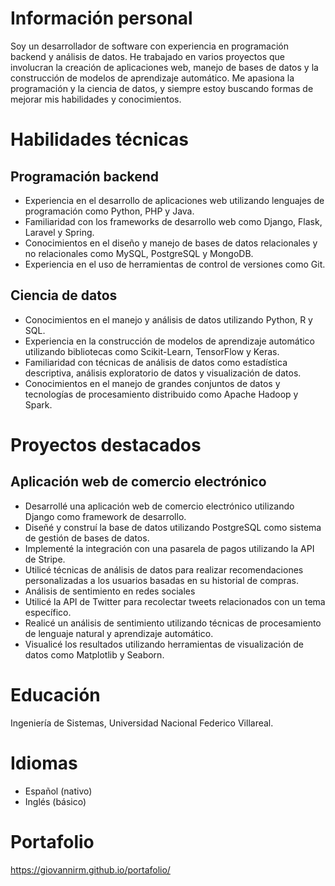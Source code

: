 # Información personal
Soy un desarrollador de software con experiencia en programación backend y análisis de datos. He trabajado en varios proyectos que involucran la creación de aplicaciones web, manejo de bases de datos y la construcción de modelos de aprendizaje automático. Me apasiona la programación y la ciencia de datos, y siempre estoy buscando formas de mejorar mis habilidades y conocimientos.

# Habilidades técnicas
## Programación backend
* Experiencia en el desarrollo de aplicaciones web utilizando lenguajes de programación como Python, PHP y Java.
* Familiaridad con los frameworks de desarrollo web como Django, Flask, Laravel y Spring.
* Conocimientos en el diseño y manejo de bases de datos relacionales y no relacionales como MySQL, PostgreSQL y MongoDB.
* Experiencia en el uso de herramientas de control de versiones como Git.
## Ciencia de datos
* Conocimientos en el manejo y análisis de datos utilizando Python, R y SQL.
* Experiencia en la construcción de modelos de aprendizaje automático utilizando bibliotecas como Scikit-Learn, TensorFlow y Keras.
* Familiaridad con técnicas de análisis de datos como estadística descriptiva, análisis exploratorio de datos y visualización de datos.
* Conocimientos en el manejo de grandes conjuntos de datos y tecnologías de procesamiento distribuido como Apache Hadoop y Spark.
# Proyectos destacados
## Aplicación web de comercio electrónico
* Desarrollé una aplicación web de comercio electrónico utilizando Django como framework de desarrollo.
* Diseñé y construí la base de datos utilizando PostgreSQL como sistema de gestión de bases de datos.
* Implementé la integración con una pasarela de pagos utilizando la API de Stripe.
* Utilicé técnicas de análisis de datos para realizar recomendaciones personalizadas a los usuarios basadas en su historial de compras.
* Análisis de sentimiento en redes sociales
* Utilicé la API de Twitter para recolectar tweets relacionados con un tema específico.
* Realicé un análisis de sentimiento utilizando técnicas de procesamiento de lenguaje natural y aprendizaje automático.
* Visualicé los resultados utilizando herramientas de visualización de datos como Matplotlib y Seaborn.
# Educación
Ingeniería de Sistemas, Universidad Nacional Federico Villareal.
# Idiomas
* Español (nativo)
* Inglés (básico)
# Portafolio
https://giovannirm.github.io/portafolio/
